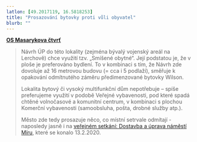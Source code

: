 ```yaml
---
latlon: [49.2017119, 16.5818253]
title: "Prosazování bytovky proti vůli obyvatel"
blurb: ""
---
```


**[OS Masarykova čtvrť](https://osmc.webnode.cz/)**

> Návrh ÚP do této lokality (zejména bývalý vojenský areál na Lerchově) chce využití tzv. „Smíšené obytné“.  Její podstatou je, že v ploše je preferováno bydlení. To v kombinaci s tím, že Návrh zde dovoluje až 16 metrovou budovu (= cca i 5 podlaží), směřuje k opakování odmítnutého záměru předimenzované bytovky Wilson.
> 
> Lokalita bytový či vysoký multifunkční dům nepotřebuje – spíše preferujeme využití v podobě Veřejné vybavenosti, pod které spadá chtěné volnočasové a komunitní centrum, v kombinaci s plochou Komerční vybavenosti (samoobsluha, pošta, drobné služby atp.).
> 
> Město zde tedy prosazuje něco, co místní setrvale odmítají - naposledy jasně i na 
[veřejném setkání: Dostavba a úprava náměstí Míru](https://kambrno.cz/aktuality/vyhodnoceni-setkani/), které se konalo 13.2.2020.
